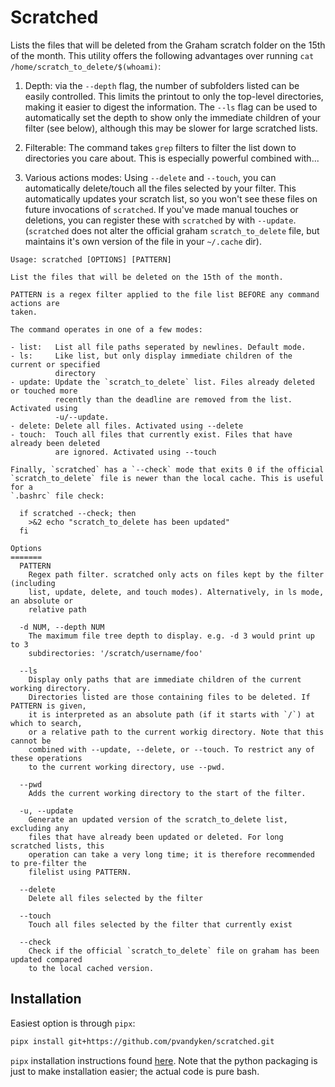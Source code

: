 # Scratched

Lists the files that will be deleted from the Graham scratch folder on the 15th of the month. This utility offers the following advantages over running `cat /home/scratch_to_delete/$(whoami)`:


1. Depth: via the `--depth` flag, the number of subfolders listed can be easily controlled. This limits the printout to only the top-level directories, making it easier to digest the information. The `--ls` flag can be used to automatically set the depth to show only the immediate children of your filter (see below), although this may be slower for large scratched lists.

2. Filterable: The command takes `grep` filters to filter the list down to directories you care about. This is especially powerful combined with...

3. Various actions modes: Using `--delete` and `--touch`, you can automatically delete/touch all the files selected by your filter. This automatically updates your scratch list, so you won't see these files on future invocations of `scratched`. If you've made manual touches or deletions, you can register these with `scratched` by with `--update`. (`scratched` does not alter the official graham `scratch_to_delete` file, but maintains it's own version of the file in your `~/.cache` dir).


```
Usage: scratched [OPTIONS] [PATTERN]

List the files that will be deleted on the 15th of the month.

PATTERN is a regex filter applied to the file list BEFORE any command actions are
taken.

The command operates in one of a few modes:

- list:   List all file paths seperated by newlines. Default mode.
- ls:     Like list, but only display immediate children of the current or specified
          directory
- update: Update the `scratch_to_delete` list. Files already deleted or touched more
          recently than the deadline are removed from the list. Activated using
          -u/--update. 
- delete: Delete all files. Activated using --delete
- touch:  Touch all files that currently exist. Files that have already been deleted
          are ignored. Activated using --touch

Finally, `scratched` has a `--check` mode that exits 0 if the official
`scratch_to_delete` file is newer than the local cache. This is useful for a
`.bashrc` file check:

  if scratched --check; then
    >&2 echo "scratch_to_delete has been updated"
  fi

Options
=======
  PATTERN
    Regex path filter. scratched only acts on files kept by the filter (including
    list, update, delete, and touch modes). Alternatively, in ls mode, an absolute or
    relative path

  -d NUM, --depth NUM
    The maximum file tree depth to display. e.g. -d 3 would print up to 3
    subdirectories: '/scratch/username/foo'

  --ls
    Display only paths that are immediate children of the current working directory.
    Directories listed are those containing files to be deleted. If PATTERN is given,
    it is interpreted as an absolute path (if it starts with `/`) at which to search,
    or a relative path to the current workig directory. Note that this cannot be
    combined with --update, --delete, or --touch. To restrict any of these operations
    to the current working directory, use --pwd.

  --pwd
    Adds the current working directory to the start of the filter.

  -u, --update
    Generate an updated version of the scratch_to_delete list, excluding any
    files that have already been updated or deleted. For long scratched lists, this
    operation can take a very long time; it is therefore recommended to pre-filter the
    filelist using PATTERN.

  --delete
    Delete all files selected by the filter

  --touch
    Touch all files selected by the filter that currently exist

  --check
    Check if the official `scratch_to_delete` file on graham has been updated compared
    to the local cached version.
```

## Installation

Easiest option is through `pipx`:

```bash
pipx install git+https://github.com/pvandyken/scratched.git
```

`pipx` installation instructions found [here](https://pypa.github.io/pipx/installation/). Note that the python packaging is just to make installation easier; the actual code is pure bash.
